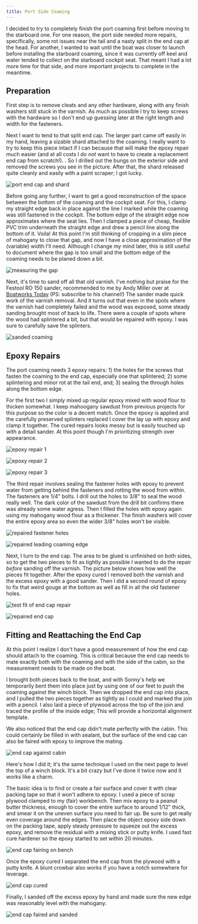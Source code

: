 ```yaml
---
title: Port Side Coaming
---
```


I decided to try to completely finish the port coaming first before moving to the starboard one.
For one reason, the port side needed more repairs, specifically, some rot issues near the tail
and a nasty split in the end cap at the head. For another, I wanted to wait until the boat
was closer to launch before installing the starboard coaming, since it was currently off keel
and water tended to collect on the starboard cockpit seat. That meant I had a lot more time
for that side, and more important projects to complete in the meantime.

## Preparation ##

First step is to remove cleats and any other hardware, along with any finish washers still stuck
in the varnish. As much as possible I try to keep screws with the hardware so I don't end up guessing
later at the right length and width for the fasteners.

Next I want to tend to that split end cap. The larger part came off easily in my hand, leaving a sizable
shard attached to the coaming. I really want to try to keep this piece intact if I can because that will
make the epoxy repair much easier (and at all costs I do *not* want to have to create a replacement end cap
from scratch!). . So I drilled out the bungs on the exterior side and removed the screws
you see in the picture. After that, the shard released quite cleanly and easily with a paint scraper; I
got lucky.

![port end cap and shard](images/fractured-end-cap-web.jpg "Port end cap with split exposed")

Before going any further, I want to get a good reconstruction of the space between the bottom of the coaming
and the cockpit seat. For this, I clamp my straight edge back in place against the line I marked while the
coaming was still fastened in the cockpit. The bottom edge of the straight edge now approximates where the
seat lies. Then I clamped a piece of cheap, flexible PVC trim underneath the straight edge and drew a pencil
line along the bottom of it. Voila! At this point I'm still thinking of cropping in a slim piece of  mahogany
to close that gap, and now I have a close approximation of the (variable) width I'll need. Although I change
my mind later, this is still useful to document where the gap is too small and the bottom edge of the coaming
needs to be planed down a bit.

![measuring the gap](images/measuring-the-gap-web.jpg "Using a straight edge and PVC trim to replicate the gap at the bottom edge")

Next, it's time to sand off all that old varnish. I've nothing but praise for the Festool RO 150 sander, recommended
to me by Andy Miller over at [Boatworks Today](https://www.boatworkstoday.com/) (PS: subscribe to his channel!)
The sander made quick work of the varnish removal. And it turns out that even in the spots where the varnish had completely failed
and the wood was exposed, some steady sanding brought most of back to life. There were a couple of spots where the wood had
splintered a bit, but that would be repaired with epoxy. I was sure to carefully save the splinters.

![sanded coaming](images/coaming-sanded-web.jpg "First pass at sanding the coaming (the one on the left) really brought it back to life")

## Epoxy Repairs ##

The port coaming needs 3 epoxy repairs: 1) the holes for the screws that fasten the coaming to the end cap, especially one that splintered;
2) some splintering and minor rot at the tail end, and; 3) sealing the through holes along the bottom edge.

For the first two I simply mixed up regular epoxy mixed with wood flour to thicken somewhat. I keep mahoogany sawdust from previous
projects for this purpose so the color is a decent match. Once the epoxy is applied and the carefully preserved splinters replaced
I cover the lay up with epoxy and clamp it together. The cured repairs looks messy but is easily touched up with a detail sander.
At this point though I'm prioritizing strength over appearance.

![epoxy repair 1](images/epoxy-repair1-web.jpg "Epoxy repair on a small piece of wood that splintered. Later I'll also use epoxy to fill the dings near the two holes beneath")

![epoxy repair 2](images/epoxy-repair2-web.jpg "Here's the repair to the tail end, obviously before sanding")

![epoxy repair 3](images/epoxy-repair3-web.jpg "The repair looks a lot better after sanding. I'm hoping that the sealer coats and varnish will blend this in even more")

The third repair involves sealing the fastener holes with epoxy to prevent water from getting behind the fasteners and rotting the wood from within. The
fasteners are 1/4" bolts. I drill out the holes to 3/8" to seal the wood really well. The dark color of the sawdust from the drill bit confirms there was already
some water agress. Then I filled the holes with epoxy again using my mahogany wood flour as a thickener. The finish washers will cover the entire epoxy area
so even the wider 3/8" holes won't be visible.

![repaired fastener holes](images/repaired-fastener-holes-web.jpg "Fastener holes sealed with epoxy, plus a small fix on the bottom edge")

![repaired leading coaming edge](images/repaired-leading-coaming-edge-web.jpg "Here is the leading edge of the coaming with repairs around the screw holes. Eventually these will be screwed to the end cap and the holes capped with bungs.")

Next, I turn to the end cap. The area to be glued is unfinished on both sides, so to get the two pieces to fit as tightly as possible I wanted
to do the repair *before* sanding off the varnish. The picture below shows how well the pieces fit together. After the epoxy cured I removed both
the varnish and the excess epoxy with a good sander. Then I did a second round of epoxy to fix that weird gouge at the bottom as well as fill in
all the old fastener holes.

![test fit of end cap repair](images/fitting-the-endcap-shard-web.jpg "Luckily, this split fits back together pretty well")

![repaired end cap](images/repaired-endcap-web.jpg "Here is the repaired end cap after rough sanding")

## Fitting and Reattaching the End Cap ##

At this point I realize I don't have a good measurement of how the end cap should attach to the coaming. This is critical because the end cap
needs to mate exactly both with the coaming and with the side of the cabin, so the measurement needs to be made on the boat.

I brought both pieces back to the boat, and with Sonny's help we temporarily bent them into place just by using one of our feet to push the
coaming against the winch block. Then we dropped the end cap into place, and I pulled the two pieces together as tightly as I could and marked
the join with a pencil. I also laid a piece of plywood across the top of the join and traced the profile of the inside edge; This will provide
a horizontal alignment template.

We also noticed that the end cap didn't mate perfectly with the cabin. This could certainly be filled in with sealant, but the surface of
the end cap can also be faired with epoxy to improve the mating.

![end cap against cabin](images/end-cap-against-cabin-web.jpg "A bit of a gap here and along the inside edge. Yeah, we're being fussy")

Here's how I did it; it's the same technique I used on the next page to level the top of a winch block. It's a bit crazy but I've done
it twice now and it works like a charm.

The basic idea is to find or create a fair surface and cover it with clear packing tape so that it won't adhere to epoxy. I used a piece
of scrap plywood clamped to my (fair) workbench. Then mix epoxy to a peanut butter thickness, enough to cover the entire surface to around 1/12" thick, and smear it on the uneven surface you need to fair up. Be sure to get really even coverage around the edges. Then place the object epoxy
side down on the packing tape, apply steady pressure to squeeze out the excess epoxy, and remove the residual with a mixing stick or putty
knife. I used fast cure hardener so the epoxy started to set within 20 minutes.

![end cap fairing on bench](images/end-cap-fairing-web.jpg "End cap with epoxy applied to the bottom surface and pressed against scrap plywood covered with plastic packing tape")

Once the epoxy cured I separated the end cap from the plywood with a putty knife. A blunt crowbar also works if you have a notch somewhere for leverage.

![end cap cured](images/end-cap-fairing-cured-web.jpg "Bottom of the newly faired surface. The epoxy makes it clear where the previously low spots were")

Finally, I sanded off the excess epoxy by hand and made sure the new edge was reasonably level with the mahogany.

![end cap faired and sanded](images/end-cap-faired-sanded-web.jpg "A bit of sanding is all that's needed to trim the excess epoxy")

